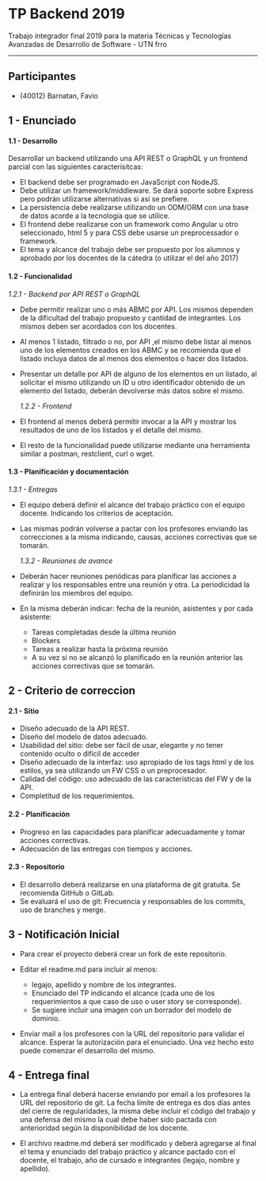 # TP Backend 2019

Trabajo integrador final 2019 para la materia Técnicas y Tecnologías Avanzadas de Desarrollo de Software - UTN frro

---------------



Participantes
---------------
- (40012) Barnatan, Favio


1 - Enunciado
---------------
#### 1.1 - Desarrollo

Desarrollar un backend utilizando una API REST o GraphQL y un frontend parcial con las siguientes caracterísitcas:

* El backend debe ser programado en JavaScript con NodeJS.
* Debe utilizar un framework/middleware. Se dará soporte sobre Express pero podrán utilizarse alternativas si así se prefiere.
* La persistencia debe realizarse utilizando un ODM/ORM con una base de datos acorde a la tecnología que se utilice.
* El frontend debe realizarse con un framework como Angular u otro seleccionado, html 5 y para CSS debe usarse un preprocessador o framework.
* El tema y alcance del trabajo debe ser propuesto por los alumnos y aprobado por los docentes de la cátedra (o utilizar el del año 2017)

#### 1.2 - Funcionalidad
   *1.2.1 - Backend por API REST o GraphQL*

* Debe permitir realizar uno o más ABMC por API. Los mismos dependen de la dificultad del trabajo propuesto y cantidad de integrantes. Los mismos deben ser acordados con los docentes.
* Al menos 1 listado, filtrado o no, por API ,el mismo debe listar al menos uno de los elementos creados en los ABMC y se recomienda que el listado incluya datos de al menos dos elementos o hacer dos listados.
* Presentar un detalle por API de alguno de los elementos en un listado, al solicitar el mismo utilizando un ID u otro identificador obtenido de un elemento del listado, deberán devolverse más datos sobre el mismo.
    
   *1.2.2 - Frontend*

* El frontend al menos deberá permitir invocar a la API y mostrar los resultados de uno de los listados y el detalle del mismo.
* El resto de la funcionalidad puede utilizarse mediante una herramienta similar a postman, restclient, curl o wget.

#### 1.3 - Planificación y documentación
   *1.3.1 - Entregas*

* El equipo deberá definir el alcance del trabajo práctico con el equipo docente. Indicando los criterios de aceptación.
* Las mismas podrán volverse a pactar con los profesores enviando las correcciones a la misma indicando, causas, acciones correctivas que se tomarán.

   *1.3.2 - Reuniones de avance*

* Deberán hacer reuniones periódicas para planificar las acciones a realizar y los responsables entre una reunión y otra. La periodicidad la definirán los miembros del equipo.

* En la misma deberán indicar: fecha de la reunión, asistentes y por cada asistente:

   * Tareas completadas desde la última reunión
   * Blockers
   * Tareas a realizar hasta la próxima reunión
   * A su vez si no se alcanzó lo planificado en la reunión anterior las acciones correctivas que se tomarán.

2 - Criterio de correccion
---------------
#### 2.1 - Sitio

* Diseño adecuado de la API REST.
* Diseño del modelo de datos adecuado.
* Usabilidad del sitio: debe ser fácil de usar, elegante y no tener contenido oculto o difícil de acceder
* Diseño adecuado de la interfaz: uso apropiado de los tags html y de los estilos, ya sea utilizando un FW CSS o un preprocesador.
* Calidad del código: uso adecuado de las características del FW y de la API.
* Completitud de los requerimientos.

#### 2.2 - Planificación

* Progreso en las capacidades para planificar adecuadamente y tomar acciones correctivas.
* Adecuación de las entregas con tiempos y acciones.

#### 2.3 - Repositorio

* El desarrollo deberá realizarse en una plataforma de git gratuita. Se recomienda GitHub o GitLab.
* Se evaluará el uso de git: Frecuencia y responsables de los commits, uso de branches y merge.

3 - Notificación Inicial
---------------
* Para crear el proyecto deberá crear un fork de este repositorio.
* Editar el readme.md para incluir al menos:
    
   * legajo, apellido y nombre de los integrantes.
   * Enunciado del TP indicando el alcance (cada uno de los requerimientos a que caso de uso o user story se corresponde).
   * Se sugiere incluir una imagen con un borrador del modelo de dominio.
    
* Enviar mail a los profesores con la URL del repositorio para validar el alcance. Esperar la autorización para el enunciado. Una vez hecho esto puede comenzar el desarrollo del mismo.
    
4 - Entrega final
---------------

* La entrega final deberá hacerse enviando por email a los profesores la URL del repositorio de git. La fecha límite de entrega es dos días antes del cierre de regularidades, la misma debe incluir el código del trabajo y una defensa del mismo la cual debe haber sido pactada con anterioridad según la disponibilidad de los docente.

* El archivo readme.md deberá ser modificado y deberá agregarse al final el tema y enunciado del trabajo práctico y alcance pactado con el docente, el trabajo, año de cursado e integrantes (legajo, nombre y apellido).

